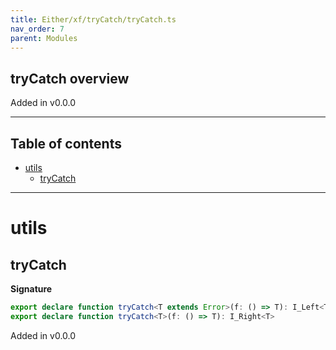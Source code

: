 ```yaml
---
title: Either/xf/tryCatch/tryCatch.ts
nav_order: 7
parent: Modules
---
```


## tryCatch overview

Added in v0.0.0

---

<h2 class="text-delta">Table of contents</h2>

- [utils](#utils)
  - [tryCatch](#trycatch)

---

# utils

## tryCatch

**Signature**

```ts
export declare function tryCatch<T extends Error>(f: () => T): I_Left<T>
export declare function tryCatch<T>(f: () => T): I_Right<T>
```

Added in v0.0.0
